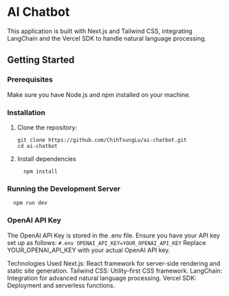 # AI Chatbot

This application is built with Next.js and Tailwind CSS, integrating LangChain and the Vercel SDK to handle natural language processing.

## Getting Started

### Prerequisites

Make sure you have Node.js and npm installed on your machine.

### Installation

1. Clone the repository:
   ```
   git clone https://github.com/ChihTsungLu/ai-chatbot.git
   cd ai-chatbot
   ```
2. Install dependencies
   ```
     npm install
   ```
### Running the Development Server
   ```
     npm run dev
   ```

### OpenAI API Key
The OpenAI API Key is stored in the .env file. Ensure you have your API key set up as follows:
    ```
    #.env
    OPENAI_API_KEY=YOUR_OPENAI_API_KEY
    ```
Replace YOUR_OPENAI_API_KEY with your actual OpenAI API key.

Technologies Used
Next.js: React framework for server-side rendering and static site generation.
Tailwind CSS: Utility-first CSS framework.
LangChain: Integration for advanced natural language processing.
Vercel SDK: Deployment and serverless functions.
